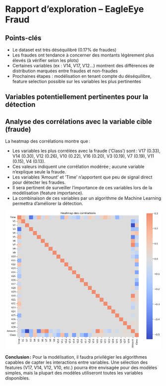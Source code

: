 # Rapport d’exploration – EagleEye Fraud

## Points-clés

- Le dataset est très déséquilibré (0.17% de fraudes)
- Les fraudes ont tendance à concerner des montants légèrement plus élevés (à vérifier selon les plots)
- Certaines variables (ex : V14, V17, V12…) montrent des différences de distribution marquées entre fraudes et non-fraudes
- Prochaines étapes : modélisation en tenant compte du déséquilibre, feature selection possible sur les variables les plus pertinentes

## Variables potentiellement pertinentes pour la détection

## Analyse des corrélations avec la variable cible (fraude)

La heatmap des corrélations montre que :

- Les variables les plus corrélées avec la fraude (‘Class’) sont : V17 (0.33), V14 (0.30), V12 (0.26), V10 (0.22), V16 (0.20), V3 (0.19), V7 (0.19), V11 (0.15), V4 (0.13).
- Ces valeurs indiquent une corrélation modérée ; aucune variable n’explique seule la fraude.
- Les variables ‘Amount’ et ‘Time’ n’apportent que peu de signal direct pour détecter les fraudes.
- Il sera pertinent de surveiller l’importance de ces variables lors de la modélisation (feature importance).
- La combinaison de ces variables par un algorithme de Machine Learning permettra d’améliorer la détection.

![alt text](../img/US2_corr_heatmap.png)

**Conclusion :**
Pour la modélisation, il faudra privilégier les algorithmes capables de capter les interactions entre variables. Une sélection des features (V17, V14, V12, V10, etc.) pourra être envisagée pour des modèles simples, mais la plupart des modèles utiliseront toutes les variables disponibles.
